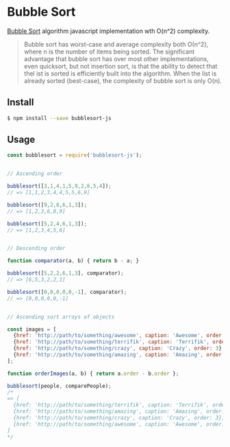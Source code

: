 # Bubble Sort

[Bubble Sort](http://en.wikipedia.org/wiki/Bubble_sort) algorithm javascript implementation wth O(n^2) complexity.

> Bubble sort has worst-case and average complexity both О(n^2), where n is the number of items being sorted. The significant advantage that bubble sort has over most other implementations, even quicksort, but not insertion sort, is that the ability to detect that thel ist is sorted is efficiently built into the algorithm. When the list is already sorted (best-case), the complexity of bubble sort is only O(n).

## Install

```sh
$ npm install --save bubblesort-js
```

## Usage

```js
const bubblesort = require('bubblesort-js');


// Ascending order

bubblesort([3,1,4,1,5,9,2,6,5,4]);
// => [1,1,2,3,4,4,5,5,6,9]

bubblesort([9,2,8,6,1,3]);
// => [1,2,3,6,8,9]

bubblesort([5,2,4,6,1,3]);
// => [1,2,3,4,5,6]


// Descending order

function comparator(a, b) { return b - a; }

bubblesort([5,2,2,6,1,3], comparator);
// => [6,5,3,2,2,1]

bubblesort([0,0,0,0,0,-1], comparator);
// => [0,0,0,0,0,-1]


// Ascending sort arrays of objects

const images = [
  {href: 'http://path/to/something/awesome', caption: 'Awesome', order: 4},
  {href: 'http://path/to/something/terrifik', caption: 'Terrifik', order: 1},
  {href: 'http://path/to/something/crazy', caption: 'Crazy', order: 3},
  {href: 'http://path/to/something/amazing', caption: 'Amazing', order: 2}
];

function orderImages(a, b) { return a.order - b.order };

bubblesort(people, comparePeople);
/*
=> [
  {href: 'http://path/to/something/terrifik', caption: 'Terrifik', order: 1},
  {href: 'http://path/to/something/amazing', caption: 'Amazing', order: 2},
  {href: 'http://path/to/something/crazy', caption: 'Crazy', order: 3},
  {href: 'http://path/to/something/awesome', caption: 'Awesome', order: 4}
]
*/
```
